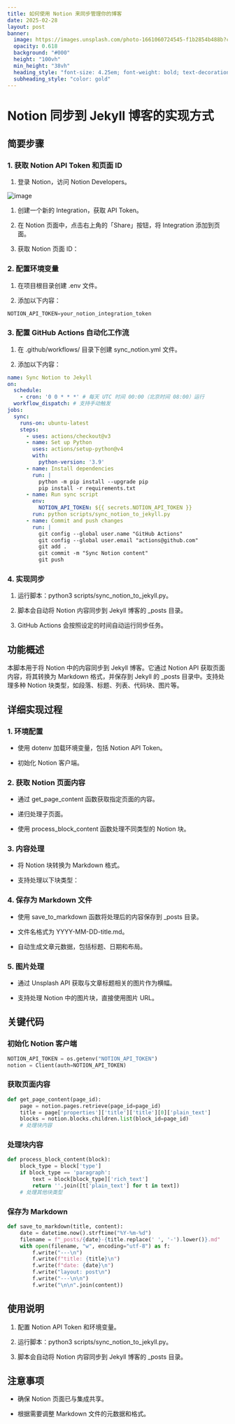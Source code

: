 ```yaml
---
title: 如何使用 Notion 来同步管理你的博客
date: 2025-02-28
layout: post
banner:
  image: https://images.unsplash.com/photo-1661060724545-f1b2854b488b?crop=entropy&cs=tinysrgb&fit=max&fm=jpg&ixid=M3w2OTIwMzJ8MHwxfHJhbmRvbXx8fHx8fHx8fDE3NDA3NzQwMzd8&ixlib=rb-4.0.3&q=80&w=1080
  opacity: 0.618
  background: "#000"
  height: "100vh"
  min_height: "38vh"
  heading_style: "font-size: 4.25em; font-weight: bold; text-decoration: underline"
  subheading_style: "color: gold"
---
```


# Notion 同步到 Jekyll 博客的实现方式

## 简要步骤

### 1. 获取 Notion API Token 和页面 ID

1. 登录 Notion，访问 Notion Developers。

![image](https://prod-files-secure.s3.us-west-2.amazonaws.com/a7a0cc5a-89b9-4cda-8686-1fba0ca52f40/d19c1afe-dea5-4312-9333-786b0ba83054/image.png?X-Amz-Algorithm=AWS4-HMAC-SHA256&X-Amz-Content-Sha256=UNSIGNED-PAYLOAD&X-Amz-Credential=ASIAZI2LB4663ARZZA7Z%2F20250228%2Fus-west-2%2Fs3%2Faws4_request&X-Amz-Date=20250228T202037Z&X-Amz-Expires=3600&X-Amz-Security-Token=IQoJb3JpZ2luX2VjEFsaCXVzLXdlc3QtMiJHMEUCIGKyhR6fJZs03ZkOv9HFQ5%2F30add%2Bl%2F4i6GFctvfdTpdAiEA3p4HdnEefbfzpPKmX0yvyQVAirQIsdHv%2FKm3osTAJ9kqiAQIlP%2F%2F%2F%2F%2F%2F%2F%2F%2F%2FARAAGgw2Mzc0MjMxODM4MDUiDNMoAR3ROa7NBxecKircA7%2BFZPi%2FhXg7l3TiJ0D%2F%2BjuHre4%2BVzcMQ%2By1eWZxrGbV4Bynk80kKnYKX0KyQWGImDwcdx6LGKLU7JiszplJbn39UtS7LqXoXwNIR0Esr8%2Bv%2FazjBiG7n4D0tVjso6f0fz0kIQjiJ4LV6RG8RM7Cl4B2LonbxaWQbHI5CO76QQjkUlBdfRctii3Ofd5NVuSTE9wtTAcnveDpgSWlmgbOVQijKBoGF6W7QWsfAhMK3w5OuS3sjKfcFAc%2BdqAKPIWRwgfUoNOaXzn0rXvUmAgHQZrKCW%2FF%2B6IULJ4qWZ6VVoryc8hbMcj%2Fo3bvgXx%2F%2BQBOQF15cHc2%2FBy6d%2Bc9lGu%2BDYuaqPKzOT8hLgbFP1vImtcRPW%2BWXnuHtTu%2BL2OtavTwntXQJjFbLtKZbEOSTXCx96QC1Et3HIiZ3SOKGADWXKCP5KG1pbjHH4hFJSluMCY%2BHg3NUSZ2c7JOFG6DQLYtubSC5iZHzEP1UQMcq9ebJBIw4QI%2FRr%2Fn63v7nJm4OBRwokVebIPjXGxHYo6YxmPPfUu%2Fl%2FX6pQLIz7%2F2kmnjfhmB6sm9W7VKpb5O9P8MXyHifaCd%2FkI8XUPgpiU8KIXADZT2RQ08V0rAs1m1%2BnNG6aFSF6JTOTdvdm%2FqgXD3MPCLiL4GOqUB18V71m9v0hgUeUtADCWvExTZP37CJcOpr%2FwlACVYY1xFcN8HDe7ivMgR3ONY3CtBZzHyJCEkfhqY0gRZrfFrGwIfZyjeLZHPsz12uBnT%2BgTXE%2F4hOxJWEpwwVeCIZkrKyNX772vBFeyMJryZFz0EV1NSq1JTXwlMhu1F0Xenyjfhuh6G%2BembGRsjfjVUOWcWcrRkvpnib6Bq3WVeZ8rKBwGYCeW2&X-Amz-Signature=0ebe07101a6928d9f7a23531c7aa1a60383a0a04c095915b3e7622d9da2fcca1&X-Amz-SignedHeaders=host&x-id=GetObject)

1. 创建一个新的 Integration，获取 API Token。

1. 在 Notion 页面中，点击右上角的「Share」按钮，将 Integration 添加到页面。

1. 获取 Notion 页面 ID：


### 2. 配置环境变量

1. 在项目根目录创建 .env 文件。

1. 添加以下内容：

```javascript
NOTION_API_TOKEN=your_notion_integration_token
```

### 3. 配置 GitHub Actions 自动化工作流

1. 在 .github/workflows/ 目录下创建 sync_notion.yml 文件。

1. 添加以下内容：

```yaml
name: Sync Notion to Jekyll
on:
  schedule:
    - cron: '0 0 * * *' # 每天 UTC 时间 00:00（北京时间 08:00）运行
  workflow_dispatch: # 支持手动触发
jobs:
  sync:
    runs-on: ubuntu-latest
    steps:
      - uses: actions/checkout@v3
      - name: Set up Python
        uses: actions/setup-python@v4
        with:
          python-version: '3.9'
      - name: Install dependencies
        run: |
          python -m pip install --upgrade pip
          pip install -r requirements.txt
      - name: Run sync script
        env:
          NOTION_API_TOKEN: ${{ secrets.NOTION_API_TOKEN }}
        run: python scripts/sync_notion_to_jekyll.py
      - name: Commit and push changes
        run: |
          git config --global user.name "GitHub Actions"
          git config --global user.email "actions@github.com"
          git add .
          git commit -m "Sync Notion content"
          git push
```

### 4. 实现同步

1. 运行脚本：python3 scripts/sync_notion_to_jekyll.py。

1. 脚本会自动将 Notion 内容同步到 Jekyll 博客的 _posts 目录。

1. GitHub Actions 会按照设定的时间自动运行同步任务。

## 功能概述

本脚本用于将 Notion 中的内容同步到 Jekyll 博客。它通过 Notion API 获取页面内容，将其转换为 Markdown 格式，并保存到 Jekyll 的 _posts 目录中。支持处理多种 Notion 块类型，如段落、标题、列表、代码块、图片等。

## 详细实现过程

### 1. 环境配置

- 使用 dotenv 加载环境变量，包括 Notion API Token。

- 初始化 Notion 客户端。

### 2. 获取 Notion 页面内容

- 通过 get_page_content 函数获取指定页面的内容。

- 递归处理子页面。

- 使用 process_block_content 函数处理不同类型的 Notion 块。

### 3. 内容处理

- 将 Notion 块转换为 Markdown 格式。

- 支持处理以下块类型：


### 4. 保存为 Markdown 文件

- 使用 save_to_markdown 函数将处理后的内容保存到 _posts 目录。

- 文件名格式为 YYYY-MM-DD-title.md。

- 自动生成文章元数据，包括标题、日期和布局。

### 5. 图片处理

- 通过 Unsplash API 获取与文章标题相关的图片作为横幅。

- 支持处理 Notion 中的图片块，直接使用图片 URL。

## 关键代码

### 初始化 Notion 客户端

```python
NOTION_API_TOKEN = os.getenv("NOTION_API_TOKEN")
notion = Client(auth=NOTION_API_TOKEN)
```

### 获取页面内容

```python
def get_page_content(page_id):
    page = notion.pages.retrieve(page_id=page_id)
    title = page['properties']['title']['title'][0]['plain_text']
    blocks = notion.blocks.children.list(block_id=page_id)
    # 处理块内容
```

### 处理块内容

```python
def process_block_content(block):
    block_type = block['type']
    if block_type == 'paragraph':
        text = block[block_type]['rich_text']
        return ''.join([t['plain_text'] for t in text])
    # 处理其他块类型
```

### 保存为 Markdown

```python
def save_to_markdown(title, content):
    date = datetime.now().strftime("%Y-%m-%d")
    filename = f"_posts/{date}-{title.replace(' ', '-').lower()}.md"
    with open(filename, "w", encoding="utf-8") as f:
        f.write("---\n")
        f.write(f"title: {title}\n")
        f.write(f"date: {date}\n")
        f.write("layout: post\n")
        f.write("---\n\n")
        f.write("\n\n".join(content))
```

## 使用说明

1. 配置 Notion API Token 和环境变量。

1. 运行脚本：python3 scripts/sync_notion_to_jekyll.py。

1. 脚本会自动将 Notion 内容同步到 Jekyll 博客的 _posts 目录。

## 注意事项

- 确保 Notion 页面已与集成共享。

- 根据需要调整 Markdown 文件的元数据和格式。
